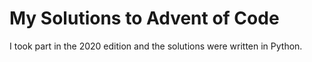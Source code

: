 # My Solutions to Advent of Code
I took part in the 2020 edition and the solutions were written in Python.
